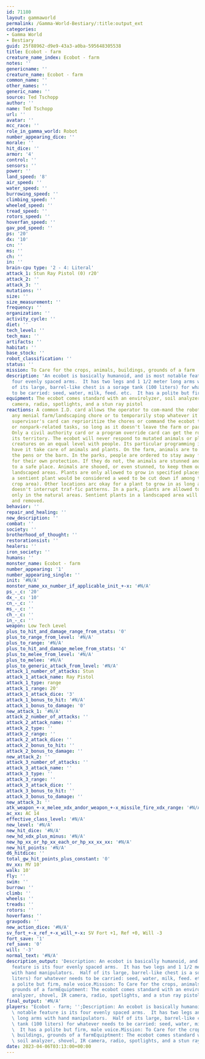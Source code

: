 ```yaml
---
id: 71180
layout: gammaworld
permalink: /Gamma-World-Bestiary/:title:output_ext
categories:
- Gamma World
- Bestiary
guid: 25f88962-d9e9-43a3-a0ba-595648305538
title: Ecobot - farm
creature_name_index: Ecobot - farm
notes: ''
genericname: ''
creature_name: Ecobot - farm
common_name: ''
other_names: ''
generic_name: ''
source: Ted Tschopp
author: ''
name: Ted Tschopp
url: ''
avatar: ''
mcc_race: ''
role_in_gamma_world: Robot
number_appearing_dice: ''
morale: ''
hit_dice: ''
armor: '4'
control: ''
sensors: ''
power: ''
land_speed: '8'
air_speed: ''
water_speed: ''
burrowing_speed: ''
climbing_speed: ''
wheeled_speed: ''
tread_speed: ''
rotors_speed: ''
hoverfan_speed: ''
gav_pod_speed: ''
ps: '20'
dx: '10'
cn: ''
ms: ''
ch: ''
in: ''
brain-cpu type: '2 - 4: Literal'
attack_1: Stun Ray Pistol (0) r20'
attack_2: ''
attack_3: ''
mutations: ''
size: ''
size_measurement: ''
frequency: ''
organization: ''
activity_cycle: ''
diet: ''
tech_level: ''
tech_max: ''
artifacts: ''
habitat: ''
base_stock: ''
robot_classification: ''
status: ''
mission: To Care for the crops, animals, buildings, grounds of a farm
description: 'An ecobot is basically humanoid, and is most notable feature is its
  four evenly spaced arms.  It has two legs and 1 1/2 meter long arms with hand manipulators.  Half
  of its large, barrel-like chest is a sorage tank (100 liters) for whatever needs
  to be carried: seed, water, milk, feed. etc.  It has a polite but firm, male voice.'
equipment: The ecobot comes standard with an envirolyzer, soil analyzer, shovel, IR
  camera, radio, spotlights, and a stun ray pistol
reactions: A common I.D. card allows the operator to com-mand the robot to perform
  any menial farm/landscaping chore or to temporarily stop whatever it is doing. A
  supervisor's card can reprioritize the chores or command the ecobot to perform nonfarm-related
  or nonpark-related tasks, so long as it doesn't leave the farm or park property.
  Only a civil authority card or a program override card can get the robot to leave
  its territory. The ecobot will never respond to mutated animals or plants as sentient
  creatures on an equal level with people. Its particular programming is geared to
  have it take care of animals and plants. On the farm, animals are to be kept in
  the pens or the barn. In the parks, people are ordered to stay away from the animals
  for their own protection. If they do not, the animals are stunned and taken away
  to a safe place. Animals are shooed, or even stunned, to keep them out of groomed,
  landscaped areas. Plants are only allowed to grow in specified places. On the farm,
  a sentient plant would be considered a weed to be cut down if among the crops (or
  crop area). Other locations arc okay for a plant to grow in as long as the plant
  doesn't interrupt traf-fic patterns. In a park, plants are allowed to grow wild
  only in the natural areas. Sentient plants in a landscaped area will he cut down
  and removed.
behavior: ''
repair_and_healing: ''
new_description: ''
combat: ''
society: ''
brotherhood_of_thought: ''
restorationsist: ''
healers: ''
iron_society: ''
humans: ''
monster_name: Ecobot - farm
number_appearing: '1'
number_appearing_single: ''
init: '#N/A'
monster_name_xx_number_if_applicable_init_+-x: '#N/A'
ps_-_c: '20'
dx_-_c: '10'
cn_-_c: ''
ms_-_c: ''
ch_-_c: ''
in_-_c: ''
weapon: Low Tech Level
plus_to_hit_and_damage_range_from_stats: '0'
plus_to_range_from_level: '#N/A'
plus_to_range: '#N/A'
plus_to_hit_and_damage_melee_from_stats: '4'
plus_to_melee_from_level: '#N/A'
plus_to_melee: '#N/A'
plus_to_generic_attack_from_level: '#N/A'
attack_1_number_of_attacks: Stun
attack_1_attack_name: Ray Pistol
attack_1_type: range
attack_1_range: 20'
attack_1_attack_dice: '3'
attack_1_bonus_to_hit: '#N/A'
attack_1_bonus_to_damage: '0'
new_attack_1: '#N/A'
attack_2_number_of_attacks: ''
attack_2_attack_name: ''
attack_2_type: ''
attack_2_range: ''
attack_2_attack_dice: ''
attack_2_bonus_to_hit: ''
attack_2_bonus_to_damage: ''
new_attack_2: ''
attack_3_number_of_attacks: ''
attack_3_attack_name: ''
attack_3_type: ''
attack_3_range: ''
attack_3_attack_dice: ''
attack_3_bonus_to_hit: ''
attack_3_bonus_to_damage: ''
new_attack_3: ''
atk_weapon_+-x_melee_xdx_andor_weapon_+-x_missile_fire_xdx_range: '#N/A'
ac_xx: AC 14
effective_class_level: '#N/A'
new_level: '#N/A'
new_hit_dice: '#N/A'
new_hd_xdx_plus_minus: '#N/A'
new_hp_xx_or_hp_xx_each_or_hp_xx_xx_xx: '#N/A'
new_hit_points: '#N/A'
d6_hitdice: ''
total_gw_hit_points_plus_constant: '0'
mv_xx: MV 10'
walk: 10'
fly: ''
swim: ''
burrow: ''
climb: ''
wheels: ''
treads: ''
rotors: ''
hoverfans: ''
gravpods: ''
new_action_dice: '#N/A'
sv_fort_+-x_ref_+-x_will_+-x: SV Fort +1, Ref +0, Will -3
fort_save: '1'
ref_save: '0'
will: '-3'
normal_text: '#N/A'
description_output: 'Description: An ecobot is basically humanoid, and is most notable
  feature is its four evenly spaced arms.  It has two legs and 1 1/2 meter long arms
  with hand manipulators.  Half of its large, barrel-like chest is a sorage tank (100
  liters) for whatever needs to be carried: seed, water, milk, feed. etc.  It has
  a polite but firm, male voice.Mission: To Care for the crops, animals, buildings,
  grounds of a farmEquiptment: The ecobot comes standard with an envirolyzer, soil
  analyzer, shovel, IR camera, radio, spotlights, and a stun ray pistol'
final_output: '#N/A'
players: "Ecobot - farm; '';Description: An ecobot is basically humanoid, and is most\
  \ notable feature is its four evenly spaced arms.  It has two legs and 1 1/2 meter\
  \ long arms with hand manipulators.  Half of its large, barrel-like chest is a sorage\
  \ tank (100 liters) for whatever needs to be carried: seed, water, milk, feed. etc.\
  \  It has a polite but firm, male voice.Mission: To Care for the crops, animals,\
  \ buildings, grounds of a farmEquiptment: The ecobot comes standard with an envirolyzer,\
  \ soil analyzer, shovel, IR camera, radio, spotlights, and a stun ray pistol|"
date: 2023-04-06T03:13:00+00:00
---
```

</br>